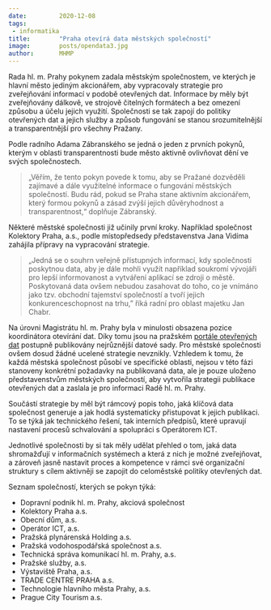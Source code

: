 ```yaml
---
date:         2020-12-08
tags:         
 - informatika
title:        "Praha otevírá data městských společností"
image: 	      posts/opendata3.jpg
author:       MHMP
---
```


Rada hl. m. Prahy pokynem zadala městským společnostem, ve kterých je hlavní město jediným akcionářem, aby vypracovaly strategie pro zveřejňování informací v podobě otevřených dat. Informace by měly být zveřejňovány dálkově, ve strojově čitelných formátech a bez omezení způsobu a účelu jejich využití. Společnosti se tak zapojí do politiky otevřených dat a jejich služby a způsob fungování se stanou srozumitelnější a transparentnější pro všechny Pražany. 

Podle radního Adama Zábranského se jedná o jeden z prvních pokynů, kterým v oblasti transparentnosti bude město aktivně ovlivňovat dění ve svých společnostech. 

> „Věřím, že tento pokyn povede k tomu, aby se Pražané dozvěděli zajímavé a dále využitelné informace o fungování městských společností. Budu rád, pokud se Praha stane aktivním akcionářem, který formou pokynů a zásad zvýší jejich důvěryhodnost a transparentnost,“ doplňuje Zábranský. 

Některé městské společnosti již učinily první kroky. Například společnost Kolektory Praha, a.s., podle místopředsedy představenstva Jana Vidíma zahájila přípravy na vypracování strategie. 

> „Jedná se o souhrn veřejně přístupných informací, kdy společnosti poskytnou data, aby je dále mohli využít například soukromí vývojáři pro lepší informovanost a vytváření aplikací se zdroji o městě. Poskytovaná data ovšem nebudou zasahovat do toho, co je vnímáno jako tzv. obchodní tajemství společností a tvoří jejich konkurenceschopnost na trhu,” říká radní pro oblast majetku Jan Chabr.

Na úrovni Magistrátu hl. m. Prahy byla v minulosti obsazena pozice koordinátora otevírání dat. Díky tomu jsou na pražském [portále otevřených dat](https://opendata.praha.eu/) postupně publikovány nejrůznější datové sady. Pro městské společnosti ovšem dosud žádné ucelené strategie nevznikly. Vzhledem k tomu, že každá městská společnost působí ve specifické oblasti, nejsou v této fázi stanoveny konkrétní požadavky na publikovaná data, ale je pouze uloženo představenstvům městských společností, aby vytvořila strategii publikace otevřených dat a zaslala je pro informaci Radě hl. m. Prahy. 

Součástí strategie by měl být rámcový popis toho, jaká klíčová data společnost generuje a jak hodlá systematicky přistupovat k jejich publikaci. To se týká jak technického řešení, tak interních předpisů, které upravují nastavení procesů schvalování a spolupráci s Operátorem ICT. 

Jednotlivé společnosti by si tak měly udělat přehled o tom, jaká data shromažďují v informačních systémech a která z nich je možné zveřejňovat, a zároveň jasně nastavit proces a kompetence v rámci své organizační struktury s cílem aktivněji se zapojit do celoměstské politiky otevřených dat.

Seznam společností, kterých se pokyn týká: 

* Dopravní podnik hl. m. Prahy, akciová společnost
* Kolektory Praha a.s. 
* Obecní dům, a.s. 
* Operátor ICT, a.s. 
* Pražská plynárenská Holding a.s. 
* Pražská vodohospodářská společnost a.s. 
* Technická správa komunikací hl. m. Prahy, a.s. 
* Pražské služby, a.s. 
* Výstaviště Praha, a.s. 
* TRADE CENTRE PRAHA a.s. 
* Technologie hlavního města Prahy, a.s. 
* Prague City Tourism a.s. 
